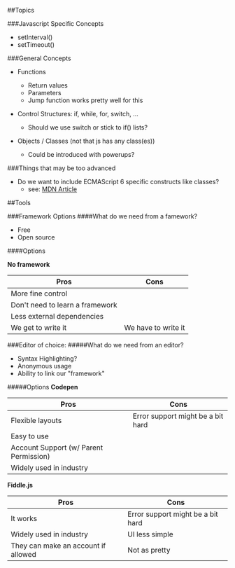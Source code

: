 ##Topics

###Javascript Specific Concepts
- setInterval()
- setTimeout()


###General Concepts
- Functions
  - Return values
  - Parameters
  - Jump function works pretty well for this

- Control Structures: if, while, for, switch, ...
  - Should we use switch or stick to if() lists?

- Objects / Classes (not that js has any class(es))
  - Could be introduced with powerups?

###Things that may be too advanced
- Do we want to include ECMAScript 6 specific constructs like classes?
  - see: [MDN Article](https://developer.mozilla.org/en-US/docs/Web/JavaScript/Reference/Classes)

##Tools

###Framework Options
####What do we need from a famework?
- Free
- Open source

####Options

**No framework**

| Pros | Cons |
| ---- | ---- |
| More fine control | |
| Don't need to learn a framework | |
| Less external dependencies | |
| We get to write it | We have to write it |

###Editor of choice:
#####What do we need from an editor?
- Syntax Highlighting?
- Anonymous usage
- Ability to link our "framework" 

#####Options
**Codepen**

| Pros | Cons |
| ---- | ---- |
| Flexible layouts | Error support might be a bit hard |
| Easy to use | |
| Account Support (w/ Parent Permission) | |
| Widely used in industry | |

**Fiddle.js**

| Pros | Cons |
| ---- | ---- |
| It works | Error support might be a bit hard |
| Widely used in industry | UI less simple |
| They can make an account if allowed | Not as pretty |
